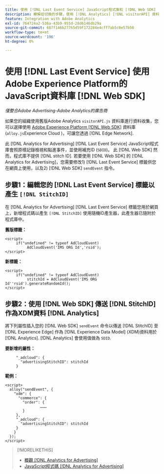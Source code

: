 ```yaml
---
title: 使用 [!DNL Last Event Service] JavaScript程式庫和 [!DNL Web SDK]
description: 瞭解從切換的步驟，使用 [!DNL Analytics] [!DNL visitorAPI] 資料庫至 [!DNL Experience Platform] [!DNL Web SDK] 您的資料庫 [!DNL Analytics for Advertising] 實作。
feature: Integration with Adobe Analytics
exl-id: 764724a2-536a-43b9-955d-28d6146db29a
source-git-commit: 687f146b27765d59f172284e4cff7ab5c0e57b50
workflow-type: tm+mt
source-wordcount: '196'
ht-degree: 0%

---
```


# 使用 [!DNL Last Event Service] 使用Adobe Experience Platform的JavaScript資料庫 [!DNL Web SDK]

*僅整合Adobe Advertising-Adobe Analytics的廣告商*

如果您的組織使用舊版Adobe Analytics `visitorAPI.js` 資料庫進行資料收集，您可以選擇使用 [Adobe Experience Platform [!DNL Web SDK]](https://experienceleague.adobe.com/docs/experience-platform/edge/home.html) 資料庫(`alloy.js`Experience Cloud )，可讓您透過 [!DNL Edge Network].

此 [!DNL Analytics for Advertising] [!DNL Last Event Service] JavaScript程式庫會照原樣記錄檢視和點進事件，並使用補充ID (`SDID`)。 此 [!DNL Web SDK] 然而，程式庫不提供 [!DNL stitch ID]. 若要使用 [!DNL Web SDK] 的 [!DNL Analytics for Advertising]，您需要修改1) [!DNL Last Event Service] 標籤供您在網頁上使用，以及2) [!DNL Web SDK] `sendEvent` 指令。

## 步驟1：編輯您的 [!DNL Last Event Service] 標籤以產生 `[!DNL StitchID]`

在 [!DNL Analytics for Advertising] [!DNL Last Event Service] 標籤您用於網頁上，新增程式碼以產生 `[!DNL StitchID]` 使用隨機ID產生器，此產生器已隨附於程式庫中。

**舊版標籤：**

```
<script>
     if("undefined" != typeof AdCloudEvent) 
          AdCloudEvent('IMS ORG Id','rsid');
</script>
```

**新標籤：**

```
<script>
     if("undefined" != typeof AdCloudEvent) 
          stitchId = AdCloudEvent('IMS ORG Id''rsid').generateRandomId();
</script>
```

## 步驟2：使用 [!DNL Web SDK] 傳送 [!DNL StitchID] 作為XDM資料 [!DNL Analytics]

將下列屬性插入您的 [!DNL Web SDK] `sendEvent` 命令以傳送 [!DNL StitchID] 至 [!DNL Experience Edge] 作為 [!DNL Experience Data Model] (XDM)資料用於 [!DNL Analytics].<!-- The library will send the StitchID to [!DNL Experience Edge] as `[_adcloud.advertisingStitchID](https://github.com/adobe/xdm/blob/master/docs/reference/adobe/experience/adcloud/stitch.schema.md)`. --> [!DNL Analytics] 會使用值做為 `SDID`.

**要新增的屬性：**

```
     "_adcloud": {
       "advertisingStitchID": stitchId
     }
```

**範例：**

```
<script>
  alloy("sendEvent", {
    "xdm": {
      "commerce": {
        "order": {
                ………
        }
     },
     "_adcloud": {
       "advertisingStitchID": stitchId
     }
    }
  });
</script>
```

>[!MORELIKETHIS]
>
>* [概觀 [!DNL Analytics for Advertising]](overview.md)
>* [JavaScript程式碼 [!DNL Analytics for Advertising]](/help/integrations/analytics/javascript.md)
